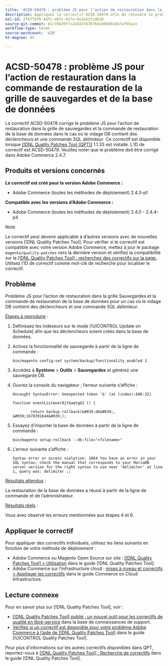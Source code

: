 ```yaml
---
title: 'ACSD-50478 : problème JS pour l’action de restauration dans la commande de restauration de la grille de sauvegardes et de la base de données'
description: Appliquez le correctif ACSD-50478 afin de résoudre le problème JS pour l’action de restauration dans la grille de sauvegardes et la commande de restauration de la base de données dans le cas où le vidage DB contient des déclencheurs et une commande SQL *délimiteur*.
exl-id: 2f47fbf6-44fc-487c-91fe-6e2e52fcdb2b
source-git-commit: 81c78439f7c243437b7b76dc80560c847af95ace
workflow-type: tm+mt
source-wordcount: '428'
ht-degree: 0%

---
```


# ACSD-50478 : problème JS pour l’action de restauration dans la commande de restauration de la grille de sauvegardes et de la base de données

Le correctif ACSD-50478 corrige le problème JS pour l’action de restauration dans la grille de sauvegardes et la commande de restauration de la base de données dans le cas où le vidage DB contient des déclencheurs et une commande SQL *délimiteur*. Ce correctif est disponible lorsque [[!DNL Quality Patches Tool (QPT)]](https://experienceleague.adobe.com/fr/docs/commerce-knowledge-base/kb/announcements/commerce-announcements/magento-quality-patches-released-new-tool-to-self-serve-quality-patches) 1.1.33 est installé. L’ID de correctif est ACSD-50478. Veuillez noter que le problème doit être corrigé dans Adobe Commerce 2.4.7.

## Produits et versions concernés

**Le correctif est créé pour la version Adobe Commerce :**

* Adobe Commerce (toutes les méthodes de déploiement) 2.4.3-p1

**Compatible avec les versions d’Adobe Commerce :**

* Adobe Commerce (toutes les méthodes de déploiement) 2.4.0 - 2.4.4-p4

>[!NOTE]
>
>Le correctif peut devenir applicable à d’autres versions avec de nouvelles versions [!DNL Quality Patches Tool]. Pour vérifier si le correctif est compatible avec votre version Adobe Commerce, mettez à jour le package `magento/quality-patches` vers la dernière version et vérifiez la compatibilité sur la [[!DNL Quality Patches Tool] : recherchez des correctifs sur la page ](https://experienceleague.adobe.com/tools/commerce-quality-patches/index.html?lang=fr). Utilisez l’ID de correctif comme mot-clé de recherche pour localiser le correctif.

## Problème

Problème JS pour l’action de restauration dans la grille Sauvegardes et la commande de restauration de la base de données pour un cas où le vidage DB contient des déclencheurs et une commande SQL *délimiteur*.

<u>Étapes à reproduire</u> :

1. Définissez les indexeurs sur le mode [!UICONTROL Update on Schedule] afin que les déclencheurs soient créés dans la base de données.
1. Activez la fonctionnalité de sauvegarde à partir de la ligne de commande :

   `bin/magento config:set system/backup/functionality_enabled 1`

1. Accédez à **Système** > **Outils** > **Sauvegardes** et générez une sauvegarde DB.
1. Ouvrez la console du navigateur ; l’erreur suivante s’affiche :

   ```
   Uncaught SyntaxError: Unexpected token '&' (at (index):606:32)
   
   function eventListener8jtGaqtgG2 () {
   
           return backup.rollback(&#039;db&#039;, &#039;1678391644&#039;);
   ```

1. Essayez d’importer la base de données à partir de la ligne de commande :

   `bin/magento setup:rollback --db-file="<filename>"`

1. L’erreur suivante s’affiche :

   ```
   Syntax error or access violation: 1064 You have an error in your SQL syntax; check the manual that corresponds to your MariaDB server version for the right syntax to use near 'delimiter' at line 1, query was: delimiter ;;
   ```

<u>Résultats attendus</u> :

La restauration de la base de données a réussi à partir de la ligne de commande et de l’administrateur.

<u>Résultats réels</u> :

Vous avez observé les erreurs mentionnées aux étapes 4 et 6.

## Appliquer le correctif

Pour appliquer des correctifs individuels, utilisez les liens suivants en fonction de votre méthode de déploiement :

* Adobe Commerce ou Magento Open Source sur site : [[!DNL Quality Patches Tool] > Utilisation](/help/tools/quality-patches-tool/usage.md) dans le guide [!DNL Quality Patches Tool].
* Adobe Commerce sur l’infrastructure cloud : [mises à niveau et correctifs > Appliquer les correctifs](https://experienceleague.adobe.com/docs/commerce-cloud-service/user-guide/develop/upgrade/apply-patches.html?lang=fr) dans le guide Commerce on Cloud Infrastructure.

## Lecture connexe

Pour en savoir plus sur [!DNL Quality Patches Tool], voir :

* [[!DNL Quality Patches Tool] publié : un nouvel outil pour les correctifs de qualité en libre-service](https://experienceleague.adobe.com/fr/docs/commerce-knowledge-base/kb/announcements/commerce-announcements/magento-quality-patches-released-new-tool-to-self-serve-quality-patches) dans la base de connaissances de support.
* [Vérifiez si un correctif est disponible pour votre problème Adobe Commerce à l’aide de  [!DNL Quality Patches Tool]](/help/tools/quality-patches-tool/patches-available-in-qpt/check-patch-for-magento-issue-with-magento-quality-patches.md) dans le guide [!UICONTROL Quality Patches Tool].


Pour plus d&#39;informations sur les autres correctifs disponibles dans QPT, reportez-vous à [[!DNL Quality Patches Tool] : Recherche de correctifs](https://experienceleague.adobe.com/tools/commerce-quality-patches/index.html?lang=fr) dans le guide [!DNL Quality Patches Tool].
